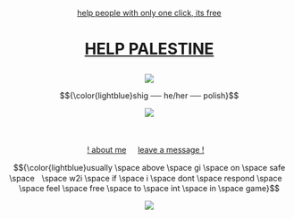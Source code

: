 <div align="center">

[help people with only one click, its free](https://arab.org/click-to-help/palestine/) 
</div>
<h1 align="center">

[HELP PALESTINE ](https://arab.org/click-to-help/palestine/) 
</h1>

<p align="center">
<img src="https://64.media.tumblr.com/c6431ddc34a9f462447077e6ee143be7/e3b5b0501b44053f-57/s500x750/0e989733d6a7b8b6db060f497386f1c722d15e8f.pnj"/>
</p>

<p align="center">
$${\color{lightblue}shig ── he/her ── polish}$$
</p> 

<p align="center">
<img src="https://i.pinimg.com/originals/b4/14/6f/b4146f3c14058c19d6b11804dea05a01.gif"/>
</p>

<div align="center">

ㅤㅤㅤㅤ<p> [! about me](https://rentry.co/rmkshig) ㅤ [leave a message !](https://bemyguest.123guestbook.com/)ㅤ<p/>
<p> $${\color{lightblue}usually \space above \space gi \space on \space safe \spaceㅤ\space w2i \space if \space i \space dont \space respond \spaceㅤ\space feel \space free \space to \space int \space in \space game}$$ </p<
</div>


<p align="center">
<img src="https://64.media.tumblr.com/05036dec81dfdbf8867a7e9f956b93f5/e3b5b0501b44053f-81/s500x750/1af096f25d7c3a00087823039f774e1bc6a15d68.pnj"/>
</p>
